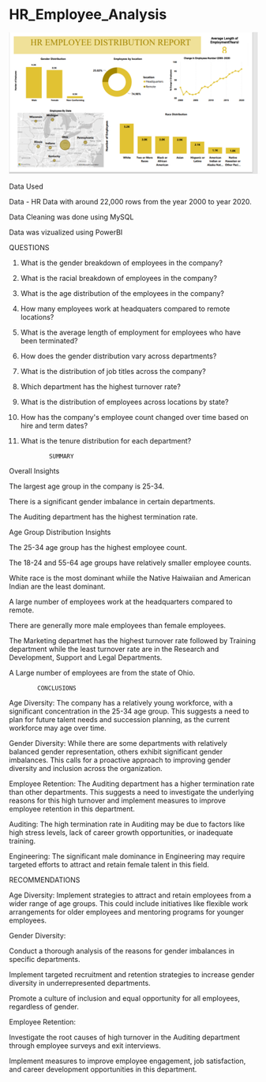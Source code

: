 # HR_Employee_Analysis
![image alt](https://github.com/Seffy89/HR_Employee_Analysis/blob/b0f60f62cd40e25be587d5efaeca9c843082788e/HR%20SNIP1.png)

Data Used

Data - HR Data with around 22,000 rows from the year 2000 to year 2020.

Data Cleaning was done using MySQL

Data was vizualized using PowerBI

QUESTIONS
1. What is the gender breakdown of employees in the company?
2. What is the racial breakdown of employees in the company?
3. What is the age distribution of the employees in the company?
4. How many employees work at headquaters compared to remote locations?
5. What is the average length of employment for employees who have been terminated?
6. How does the gender distribution vary across departments?
7. What is the distribution of job titles across the company?
8. Which department has the highest turnover rate?
9. What is the distribution of employees across locations by state?
10. How has the company's employee count changed over time based on hire and term dates?
11. What is the tenure distribution for each department?
    

                SUMMARY
    
  Overall Insights

The largest age group in the company is 25-34.

There is a significant gender imbalance in certain departments.

The Auditing department has the highest termination rate.

Age Group Distribution Insights

The 25-34 age group has the highest employee count.

The 18-24 and 55-64 age groups have relatively smaller employee counts.

White race is the most dominant whiile the Native Haiwaiian and American Indian are the least dominant.

A large number of employees work at the headquarters compared to remote.

There are generally more male employees than female employees.

The Marketing departmet has the highest turnover rate followed by Training department while the least turnover rate are in the Research and Development, Support and Legal Departments.

A Large number of employees are from the state of Ohio.


            CONCLUSIONS

Age Diversity: The company has a relatively young workforce, with a significant concentration in the 25-34 age group. This suggests a need to plan for future talent needs and succession planning, as the current workforce may age over time.

Gender Diversity: While there are some departments with relatively balanced gender representation, others exhibit significant gender imbalances. This calls for a proactive approach to improving gender diversity and inclusion across the organization.

Employee Retention: The Auditing department has a higher termination rate than other departments. This suggests a need to investigate the underlying reasons for this high turnover and implement measures to improve employee retention in this department.

Auditing: The high termination rate in Auditing may be due to factors like high stress levels, lack of career growth opportunities, or inadequate training.

Engineering: The significant male dominance in Engineering may require targeted efforts to attract and retain female talent in this field.

RECOMMENDATIONS

Age Diversity: Implement strategies to attract and retain employees from a wider range of age groups. This could include initiatives like flexible work arrangements for older employees and mentoring programs for younger employees.

Gender Diversity:

Conduct a thorough analysis of the reasons for gender imbalances in specific departments.

Implement targeted recruitment and retention strategies to increase gender diversity in underrepresented departments.

Promote a culture of inclusion and equal opportunity for all employees, regardless of gender.

Employee Retention:

Investigate the root causes of high turnover in the Auditing department through employee surveys and exit interviews.

Implement measures to improve employee engagement, job satisfaction, and career development opportunities in this department.

